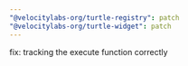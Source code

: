 ```yaml
---
"@velocitylabs-org/turtle-registry": patch
"@velocitylabs-org/turtle-widget": patch
---
```


fix: tracking the execute function correctly
